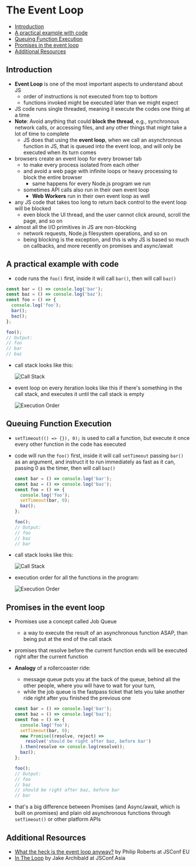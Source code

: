 # The Event Loop

- [Introduction](#introduction)
- [A practical example with code](#a-practical-example-with-code)
- [Queuing Function Execution](#queuing-function-execution)
- [Promises in the event loop](#promises-in-the-event-loop)
- [Additional Resources](#additional-resources)


## Introduction

- **Event Loop** is one of the most important aspects to understand about JS
  - order of instructions is not executed from top to bottom
  - functions invoked might be executed later than we might expect
- JS code runs single threaded, meaning it execute the codes one thing at a time
- **Note**: Avoid anything that could **block the thread**, e.g., synchronous network calls, or accessing files, and any other things that might take a lot of time to complete
  - JS does that using the **event loop**, when we call an asynchronous function in JS, that is queued into the event loop, and will only be executed when its turn comes
- browsers create an event loop for every browser tab
  - to make every process isolated from each other
  - and avoid a web page with infinite loops or heavy processing to block the entire browser
    - same happens for every Node.js program we run
  - sometimes API calls also run in their own event loop
    - **Web Workers** run in their own event loop as well
- any JS code that takes too long to return back control to the event loop will be blocked
  - even block the UI thread, and the user cannot click around, scroll the page, and so on
- almost all the I/O primitives in JS are non-blocking
  - network requests, Node.js filesystem operations, and so on
  - being blocking is the exception, and this is why JS is based so much on callbacks, and more recently on promises and async/await


## A practical example with code

- code runs the `foo()`  first, inside it will call `bar()`, then will call `baz()`

```js
const bar = () => console.log('bar');
const baz = () => console.log('baz');
const foo = () => {
  console.log('foo');
  bar();
  baz();
};

foo();
// Output:
// foo
// bar
// baz
```

- call stack looks like this:

  ![Call Stack](./img/call-stack-first-example.png "Call Stack")

- event loop on every iteration looks like this if there's something in the call stack, and executes it until the call stack is empty

  ![Execution Order](./img/execution-order-first-example.png "Execution Order")


## Queuing Function Execution

- `setTimeout(() => {}), 0);` is used to call a function, but execute it once every other function in the code has executed
- code will run the `foo()` first, inside it will call `setTimeout` passing `bar()` as an argument, and instruct it to run immediately as fast as it can, passing 0 as the timer, then will call `baz()`

  ```js
  const bar = () => console.log('bar');
  const baz = () => console.log('baz');
  const foo = () => {
    console.log('foo');
    setTimeout(bar, 0);
    baz();
  };

  foo();
  // Output:
  // foo
  // baz
  // bar
  ```

- call stack looks like this:
  
  ![Call Stack](./img/call-stack-second-example.png "Call Stack")

- execution order for all the functions in the program:

  ![Execution Order](./img/execution-order-second-example.png "Execution Order")


## Promises in the event loop

- Promises use a concept called Job Queue
  - a way to execute the result of an asynchronous function ASAP, than being put at the end of the call stack
- promises that resolve before the current function ends will be executed right after the current function
- **Analogy** of a rollercoaster ride:
  - message queue puts you at the back of the queue, behind all the other people, where you will have to wait for your turn,
  - while the job queue is the fastpass ticket that lets you take another ride right after you finished the previous one

  ```js
  const bar = () => console.log('bar');
  const baz = () => console.log('baz');
  const foo = () => {
    console.log('foo');
    setTimeout(bar, 0);
    new Promise((resolve, reject) =>
      resolve('should be right after baz, before bar')
    ).then(resolve => console.log(resolve));
    baz();
  };

  foo();
  // Output:
  // foo
  // baz
  // should be right after baz, before bar
  // bar
  ```

- that's a big difference between Promises (and Async/await, which is built on promises) and plain old asynchronous functions through `setTimeout()` or other platform APIs


## Additional Resources

- [What the heck is the event loop anyway?](https://youtu.be/8aGhZQkoFbQ) by Philip Roberts at JSConf EU
- [In The Loop](https://www.youtube.com/watch?v=cCOL7MC4Pl0) by Jake Archibald at JSConf.Asia
